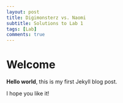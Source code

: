 ```yaml
---
layout: post
title: Digimonsterz vs. Naomi 
subtitle: Solutions to Lab 1
tags: [Lab]
comments: true
---
```


# Welcome

**Hello world**, this is my first Jekyll blog post.

I hope you like it!
